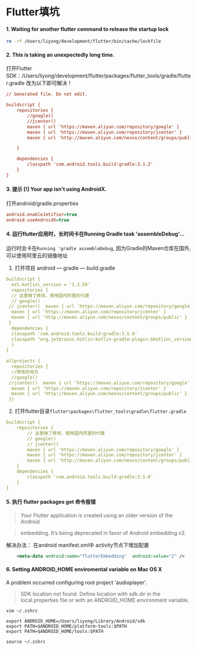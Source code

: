 # Flutter填坑

#### 1. Waiting for another flutter command to release the startup lock

```sh
rm -rf /Users/liyong/development/flutter/bin/cache/lockfile
```

#### **2. This is taking an unexpectedly long time.**

打开Flutter SDK：/Users/liyong/development/flutter/packages/flutter_tools/gradle/flutter.gradle
改为以下即可解决！

```ini
// Generated file. Do not edit.

buildscript {
    repositories {
        //google()
        //jcenter()
        maven { url 'https://maven.aliyun.com/repository/google' }
        maven { url 'https://maven.aliyun.com/repository/jcenter' }
        maven { url 'http://maven.aliyun.com/nexus/content/groups/public' }

    }

    dependencies {
        classpath 'com.android.tools.build:gradle:3.1.2'
    }
}

```



#### 3. 提示 [!] Your app isn't using AndroidX.

打开android/gradle.properties

```ini
android.enableJetifier=true
android.useAndroidX=true
```



#### 4. 运行flutter应用时，长时间卡在Running Gradle task 'assembleDebug'...

运行时会卡在`Running 'gradle assembleDebug`, 因为Gradle的Maven仓库在国外, 可以使用阿里云的镜像地址

1. 打开项目 android — gradle — build.gradle

```yaml
buildscript {  
  ext.kotlin\_version = '1.3.50'  
  repositories {  
  // 这里做了修改，使用国内阿里的代理  
  // google()  
 // jcenter()  maven { url 'https://maven.aliyun.com/repository/google' }  
  maven { url 'https://maven.aliyun.com/repository/jcenter' }  
  maven { url 'http://maven.aliyun.com/nexus/content/groups/public' }  
 }  
  dependencies {  
  classpath 'com.android.tools.build:gradle:3.5.0'  
  classpath "org.jetbrains.kotlin:kotlin-gradle-plugin:$kotlin\_version"  
  }  
}  
  
allprojects {  
  repositories {  
  //修改的地方  
  //google()  
 //jcenter()  maven { url 'https://maven.aliyun.com/repository/google' }  
  maven { url 'https://maven.aliyun.com/repository/jcenter' }  
  maven { url 'http://maven.aliyun.com/nexus/content/groups/public' }  
 }}
```

2.  打开flutter目录`flutter\packages\flutter_tools\gradle\flutter.gradle`

```yaml
buildscript {
    repositories {
        // 这里做了修改，使用国内阿里的代理
        // google()
        // jcenter()
        maven { url 'https://maven.aliyun.com/repository/google' }
        maven { url 'https://maven.aliyun.com/repository/jcenter' }
        maven { url 'http://maven.aliyun.com/nexus/content/groups/public' }
    }
    dependencies {
        classpath 'com.android.tools.build:gradle:3.5.0'
    }
}
```



#### 5. 执行 flutter packages get 命令报错

> Your Flutter application is created using an older version of the Android

> embedding. It’s being deprecated in favor of Android embedding v2.

   解决办法：
   在android manifest.xml中 activity节点下增加配置

```xml
	<meta-data android:name="flutterEmbedding"  android:value="2" />
```



#### 6. Setting ANDROID_HOME enviromental variable on Mac OS X

A problem occurred configuring root project 'audioplayer'.

> SDK location not found. Define location with sdk.dir in the local.properties file or with an ANDROID_HOME environment variable.

`vim ~/.zshrc`

```
export ANDROID_HOME=/Users/liyong/Library/Android/sdk
export PATH=$ANDROID_HOME/platform-tools:$PATH
export PATH=$ANDROID_HOME/tools:$PATH
```

`source ~/.zshrc`

